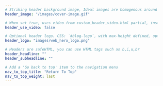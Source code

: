 ```yaml
---
# Striking header background image, Ideal images are homogenous around the centre and contrasting to the text
header_image: "/images/cover-image.gif"

# When set true, uses video from custom_header_video.html partial, instead of header_image
header_use_video: false

# Optional header logo. CSS: `#blog-logo`, with max-height defined, optimize to prevent scaling
header_logo: "images/web_hero_logo.png"

# Headers are safeHTML, you can use HTML tags such as b,i,u,br
header_headline: ""
header_subheadline: ""

# Add a 'Go back to top' item to the navigation menu
nav_to_top_title: "Return To Top"
nav_to_top_weight: last
---
```

